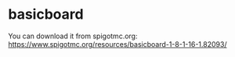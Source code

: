 # basicboard
You can download it from spigotmc.org: https://www.spigotmc.org/resources/basicboard-1-8-1-16-1.82093/
